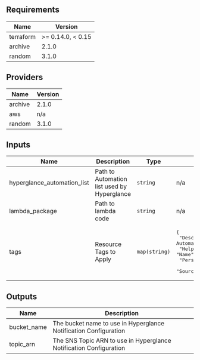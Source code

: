 ## Requirements

| Name | Version |
|------|---------|
| terraform | >= 0.14.0, < 0.15 |
| archive | 2.1.0 |
| random | 3.1.0 |

## Providers

| Name | Version |
|------|---------|
| archive | 2.1.0 |
| aws | n/a |
| random | 3.1.0 |

## Inputs

| Name | Description | Type | Default | Required |
|------|-------------|------|---------|:--------:|
| hyperglance\_automation\_list | Path to Automation list used by Hyperglance | `string` | n/a | yes |
| lambda\_package | Path to lambda code | `string` | n/a | yes |
| tags | Resource Tags to Apply | `map(string)` | <pre>{<br>  "Description": "Resources Required by Hyperglance Automations",<br>  "Help": "https://support.hyperglance.com/",<br>  "Name": "Hyperglance Automations",<br>  "Persistent": "True",<br>  "Source": "https://github.com/hyperglance/aws-rule-automations"<br>}</pre> | no |

## Outputs

| Name | Description |
|------|-------------|
| bucket\_name | The bucket name to use in Hyperglance Notification Configuration |
| topic\_arn | The SNS Topic ARN to use in Hyperglance Notification Configuration |

